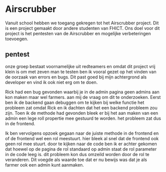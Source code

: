 # Airscrubber

Vanuit school hebben we toegang gekregen tot het Airscrubber project. Dit is een project gemaakt door andere studenten van FHICT. Ons doel voor dit project is het pentesten van de Airscrubber en mogelijke verbeteringen toevoegen.

## pentest

onze groep bestaat voornamelijke uit redteamers en omdat dit project vrij klein is om met zeven man te testen ben ik vooral gezet op het vinden van de oorzaak van errors en bugs. Dit past goed bij mijn achtergrond als developer en vind ik ook niet erg om te doen. 

Rick had een bug gevonden waarbij je in de admin pagina geen admins aan kon maken maar wel farmers. aan mij de vraag om dit te onderzoeken. Eerst ben ik de backend gaan debuggen om te kijken bij welke functie het probleem zat omdat Rick en ik dachten dat het een backend probleem zou zijn. Toen ik de methode had gevonden bleek er bij het aan maken van een admin een lege roll propertie mee gestuurd te worden. het probleem zat dus in de frontend.

Ik ben vervolgens opzoek gegaan naar de juiste methode in de frontend en of de frontend wel een rol meestuurt. hier bleek al snel dat de frontend ook geen rol mee stuurt. door te kijken naar de code ben ik er achter gekomen dat hoewel op de pagina de rol standaard op admin staat de rol parameter in de code leeg is. dit probleem kon dus omzeild worden door de rol te veranderen. Dit voegde als waarde toe dat er nu bewijs was dat je als farmer ook een admin kunt aanmaken.
